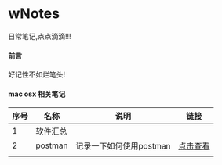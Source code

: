 # wNotes
日常笔记,点点滴滴!!!





#### 前言

好记性不如烂笔头!



#### mac osx 相关笔记

| 序号   | 名称      | 说明              | 链接                 |
| ---- | ------- | --------------- | ------------------ |
| 1    | 软件汇总    |                 |                    |
| 2    | postman | 记录一下如何使用postman | [点击查看](postman.md) |
|      |         |                 |                    |

